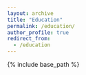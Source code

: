 ```yaml
---
layout: archive
title: "Education"
permalink: /education/
author_profile: true
redirect_from:
  - /education
---
```


{% include base_path %}


